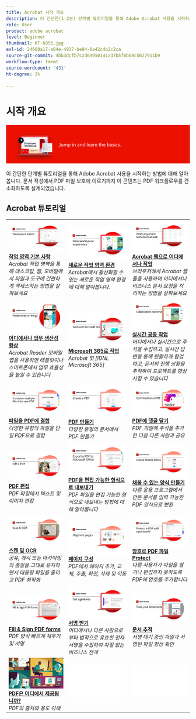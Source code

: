 ```yaml
---
title: Acrobat 시작 개요
description: 이 간단한(1-2분) 단계별 튜토리얼을 통해 Adobe Acrobat 사용을 시작하는 방법에 대해 알아봅니다
role: User
product: adobe acrobat
level: Beginner
thumbnail: KT-6856.jpg
exl-id: 24660a17-a04e-4937-be94-0a42c4b2c2ca
source-git-commit: 4bb3dcfb7c2d64950141a37b5f0b68c5027911b9
workflow-type: tm+mt
source-wordcount: '431'
ht-degree: 3%

---
```


# 시작 개요

![Acrobat 시작 이미지](../assets/Hero-GettingStarted.png)

이 간단한 단계별 튜토리얼을 통해 Adobe Acrobat 사용을 시작하는 방법에 대해 알아봅니다. 문서 작성에서 PDF 파일 보호에 이르기까지 이 콘텐츠는 PDF 워크플로우를 간소화하도록 설계되었습니다.

## Acrobat 튜토리얼

<table style="table-layout:fixed">
<tr>
  <td>
    <a href="get-to-know-the-acrobat-dc-interface.md">
      <img alt="작업 영역 기본 사항" src="../assets/Workspace_1280.png" />
    </a>
    <div>
    <a href="get-to-know-the-acrobat-dc-interface.md"><strong>작업 영역 기본 사항</strong></a>
    </div>
    <em>Acrobat 작업 영역을 통해 데스크탑, 웹, 모바일에서 파일과 도구에 간편하게 액세스하는 방법을 살펴보세요</em>
    <br>
  </td>
  <td>
    <a href="new-workspace.md">
      <img alt="새로운 작업 영역 환경" src="../assets/NewWorkspace.png" />
    </a>
    <div>
    <a href="new-workspace.md"><strong>새로운 작업 영역 환경</strong></a>
    </div>
    <em>Acrobat에서 활성화할 수 있는 새로운 작업 영역 환경에 대해 알아봅니다.</em>
    <br>
  </td>
  <td>
    <a href="acrobatweb.md">
      <img alt="Acrobat 웹으로 어디에서나 작업" src="../assets/Acrobatweb_1280.png" />
    </a>
    <div>
    <a href="acrobatweb.md"><strong>Acrobat 웹으로 어디에서나 작업</strong></a>
    </div>
    <em>브라우저에서 Acrobat 웹 툴을 사용하여 어디에서나 비즈니스 문서 요청을 처리하는 방법을 살펴보세요</em>
    <br>
  </td>
</tr>
<tr>
   <td>
    <a href="productivity.md">
      <img alt="어디에서나 업무 생산성 향상" src="../assets/Productivity_1280.png" />
    </a>
    <div>
     <a href="productivity.md"><strong>어디에서나 업무 생산성 향상</strong></a>
    </div>
    <em>Acrobat Reader 모바일 앱을 사용하면 태블릿이나 스마트폰에서 업무 효율성을 높일 수 있습니다</em>
    <br>
  </td>
  <td>
    <a href="../integrate/integrate-overview.md#microsoft">
      <img alt="Microsoft 365로 작업" src="../assets/WorkMicrosoft365_1280.png" />
    </a>
    <div>
     <a href="../integrate/integrate-overview.md#microsoft"><strong>Microsoft 365로 작업</strong></a>
    </div>
    <em>Acrobat 및 [!DNL Microsoft 365]</em>
    <br>
  </td>
  <td>
    <a href="collaborate.md">
      <img alt="실시간 공동 작업" src="../assets/Collaborate_1280.png" />
    </a>
    <div>
     <a href="collaborate.md"><strong>실시간 공동 작업</strong></a>
    </div>
    <em>어디에서나 실시간으로 주석을 수집하고, 실시간 답변을 통해 원활하게 협업하고, 문서의 진행 상황을 추적하여 프로젝트를 향상시킬 수 있습니다</em>
    <br>
  </td>
</tr>
<tr>
  <td>
    <a href="combine-to-pdf.md">
      <img alt="Combine Files에서 PDF" src="../assets/Combine.jpg" />
    </a>
    <div>
     <a href="combine-to-pdf.md"><strong>파일을 PDF에 결합</strong></a>
    </div>
    <em>다양한 유형의 파일을 단일 PDF으로 결합</em>
    <br>
  </td>
 <td>
    <a href="create-pdf.md">
      <img alt="PDF 파일 만들기" src="../assets/Create.jpg" />
    </a>
    <div>
    <a href="create-pdf.md"><strong>PDF 만들기</strong></a>
    </div>
    <em>다양한 유형의 문서에서 PDF 만들기</em>
    <br>
  </td>
 <td>
    <a href="comment-on-pdf-files.md">
      <img alt="PDF에 댓글 달기" src="../assets/Comment.jpg" />
    </a>
    <div>
    <a href="comment-on-pdf-files.md"><strong>PDF에 댓글 달기</strong></a>
    </div>
    <em>PDF 파일에 주석을 추가한 다음 다른 사람과 공유</em>
    <br>
  </td>
</tr>
<tr>
  <td>
    <a href="edit-pdf.md">
      <img alt="PDF 편집" src="../assets/Edit.jpg" />
    </a>
    <div>
    <a href="edit-pdf.md"><strong>PDF 편집</strong></a>
    </div>
    <em>PDF 파일에서 텍스트 및 이미지 편집</em>
    <br>
  </td>
  <td>
    <a href="export-pdf.md">
      <img alt="PDF을 편집 가능한 형식으로 내보내기" src="../assets/Export.jpg" />
    </a>
    <div>
    <a href="export-pdf.md"><strong>PDF을 편집 가능한 형식으로 내보내기</strong></a>
    </div>
    <em>PDF 파일을 편집 가능한 형식으로 내보내는 방법에 대해 알아봅니다</em>
    <br>
  </td>
  <td>
    <a href="create-fillable-forms.md">
      <img alt="채울 수 있는 양식 만들기" src="../assets/Form_1280.png" />
    </a>
    <div>
    <a href="create-fillable-forms.md"><strong>채울 수 있는 양식 만들기</strong></a>
    </div>
    <em>다른 응용 프로그램에서 만든 문서를 입력 가능한 PDF 양식으로 변환</em>
    <br>
  </td>
</tr>
<tr>
 <td>
    <a href="scan-and-ocr.md">
      <img alt="스캔 및 OCR" src="../assets/Scan.jpg" />
    </a>
    <div>
    <a href="scan-and-ocr.md"><strong>스캔 및 OCR</strong></a>
    </div>
    <em>공유, 게시 또는 아카이빙의 품질을 그대로 유지하면서 대용량 파일을 줄이고 PDF 최적화</em>
    <br>
  </td>
  <td>
    <a href="organize.md">
      <img alt="페이지 구성" src="../assets/Organize.jpg" />
    </a>
    <div>
    <a href="organize.md"><strong>페이지 구성</strong></a>
    </div>
    <em>PDF에서 페이지 추가, 교체, 추출, 회전, 삭제 및 이동</em>
    <br>
  </td>
  <td>
    <a href="password-protect.md">
      <img alt="암호로 PDF 파일 Protect" src="../assets/Protect.jpg" />
    </a>
    <div>
    <a href="password-protect.md"><strong>암호로 PDF 파일 Protect</strong></a>
    </div>
    <em>다른 사용자가 파일을 열거나 편집하지 못하도록 PDF에 암호를 추가합니다</em>
    <br>
  </td>
</tr>
<tr>
  <td>
    <a href="fill-and-sign.md">
      <img alt="PDF 양식 작성 및 서명" src="../assets/FillSign_1280.png" />
    </a>
    <div>
    <a href="fill-and-sign.md"><strong>Fill &amp; Sign PDF forms</strong></a>
    </div>
    <em>PDF 양식 빠르게 채우기 및 서명</em>
    <br>
  </td>
  <td>
    <a href="signatures.md">
      <img alt="서명 받기" src="../assets/Signatures_1280.png" />
    </a>
    <div>
    <a href="signatures.md"><strong>서명 받기</strong></a>
    </div>
    <em>어디에서나 다른 사람으로부터 법적으로 유효한 전자 서명을 수집하여 차질 없는 비즈니스 전개</em>
    <br>
  </td>
  <td>
    <a href="track.md">
      <img alt="문서 추적" src="../assets/Track_1280.png" />
    </a>
    <div>
    <a href="track.md"><strong>문서 추적</strong></a>
    </div>
    <em>서명 대기 중인 파일과 서명된 파일 항상 확인</em>
    <br>
  </td>
</tr>
<tr>
  <td>
    <a href="where-do-pdfs-come-from.md">
      <img alt="PDF은 어디에서 제공됩니까?" src="../assets/WherePDFs.jpg" />
    </a>
    <div>
    <a href="where-do-pdfs-come-from.md"><strong>PDF은 어디에서 제공됩니까?</strong></a>
    </div>
    <em>PDF의 출처와 용도 이해</em>
    <br>
  </td>
  </td>
  <td>
   <img alt="스페이서" src="../assets/Whitespacer.png" />
    <div>
    <br>
  </td>
  </td>
  <td>
   <img alt="스페이서" src="../assets/Whitespacer.png" />
    <div>
    <br>
  </td>
</tr>
</table>
